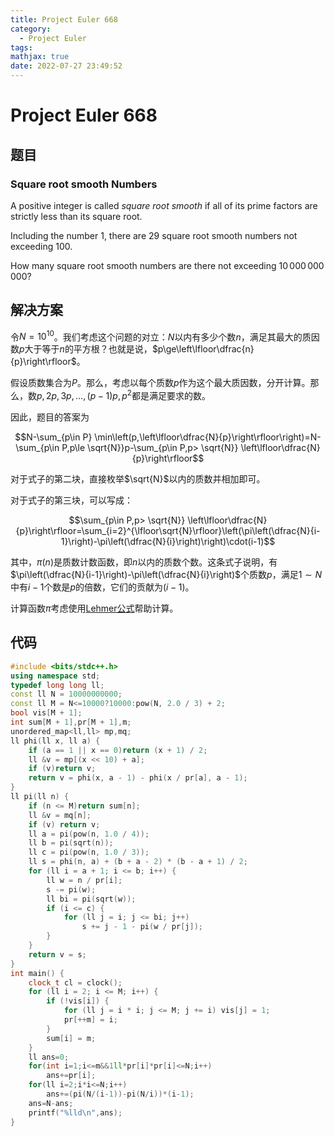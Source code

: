 ```yaml
---
title: Project Euler 668
category:
  - Project Euler
tags:
mathjax: true
date: 2022-07-27 23:49:52
---
```


<escape><!-- more --></escape>

# Project Euler 668

## 题目

### Square root smooth Numbers

A positive integer is called *square root smooth* if all of its prime factors are strictly less than its square root.

Including the number $1$, there are $29$ square root smooth numbers not exceeding $100$.

How many square root smooth numbers are there not exceeding $10\,000\,000\,000$?

## 解决方案

令$N=10^{10}$。我们考虑这个问题的对立：$N$以内有多少个数$n$，满足其最大的质因数$p$大于等于$n$的平方根？也就是说，$p\ge\left\lfloor\dfrac{n}{p}\right\rfloor$。

假设质数集合为$P$。那么，考虑以每个质数$p$作为这个最大质因数，分开计算。那么，数$p,2p,3p,\dots,(p-1)p,p^2$都是满足要求的数。

因此，题目的答案为

$$N-\sum_{p\in P} \min\left(p,\left\lfloor\dfrac{N}{p}\right\rfloor\right)=N-\sum_{p\in P,p\le \sqrt{N}}p-\sum_{p\in P,p> \sqrt{N}} \left\lfloor\dfrac{N}{p}\right\rfloor$$

对于式子的第二块，直接枚举$\sqrt{N}$以内的质数并相加即可。

对于式子的第三块，可以写成：

$$\sum_{p\in P,p> \sqrt{N}} \left\lfloor\dfrac{N}{p}\right\rfloor=\sum_{i=2}^{\lfloor\sqrt{N}\rfloor}\left(\pi\left(\dfrac{N}{i-1}\right)-\pi\left(\dfrac{N}{i}\right)\right)\cdot(i-1)$$

其中，$\pi(n)$是质数计数函数，即$n$以内的质数个数。这条式子说明，有$\pi\left(\dfrac{N}{i-1}\right)-\pi\left(\dfrac{N}{i}\right)$个质数$p$，满足$1\sim N$中有$i-1$个数是$p$的倍数，它们的贡献为$(i-1)$。

计算函数$\pi$考虑使用[Lehmer公式](https://mathworld.wolfram.com/LehmersFormula.html)帮助计算。

## 代码

```C++
#include <bits/stdc++.h>
using namespace std;
typedef long long ll;
const ll N = 10000000000;
const ll M = N<=10000?10000:pow(N, 2.0 / 3) + 2;
bool vis[M + 1];
int sum[M + 1],pr[M + 1],m;
unordered_map<ll,ll> mp,mq;
ll phi(ll x, ll a) {
    if (a == 1 || x == 0)return (x + 1) / 2;
    ll &v = mp[(x << 10) + a];
    if (v)return v;
    return v = phi(x, a - 1) - phi(x / pr[a], a - 1);
}
ll pi(ll n) {
    if (n <= M)return sum[n];
    ll &v = mq[n];
    if (v) return v;
    ll a = pi(pow(n, 1.0 / 4));
    ll b = pi(sqrt(n));
    ll c = pi(pow(n, 1.0 / 3));
    ll s = phi(n, a) + (b + a - 2) * (b - a + 1) / 2;
    for (ll i = a + 1; i <= b; i++) {
        ll w = n / pr[i];
        s -= pi(w);
        ll bi = pi(sqrt(w));
        if (i <= c) {
            for (ll j = i; j <= bi; j++)
                s += j - 1 - pi(w / pr[j]);
        }
    }
    return v = s;
}
int main() {
    clock_t cl = clock();
    for (ll i = 2; i <= M; i++) {
        if (!vis[i]) {
            for (ll j = i * i; j <= M; j += i) vis[j] = 1;
            pr[++m] = i;
        }
        sum[i] = m;
    }
    ll ans=0;
    for(int i=1;i<=m&&1ll*pr[i]*pr[i]<=N;i++)
        ans+=pr[i];
    for(ll i=2;i*i<=N;i++)
        ans+=(pi(N/(i-1))-pi(N/i))*(i-1);
    ans=N-ans;
    printf("%lld\n",ans);
}

```
